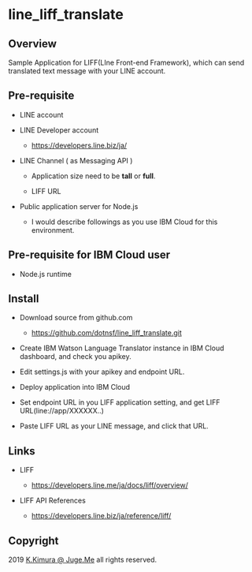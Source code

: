 # line_liff_translate

## Overview

Sample Application for LIFF(LIne Front-end Framework), which can send translated text message with your LINE account.


## Pre-requisite

- LINE account

- LINE Developer account

    - https://developers.line.biz/ja/

- LINE Channel ( as Messaging API )

    - Application size need to be **tall** or **full**.

    - LIFF URL

- Public application server for Node.js

    - I would describe followings as you use IBM Cloud for this environment.


## Pre-requisite for IBM Cloud user

- Node.js runtime


## Install

- Download source from github.com

    - https://github.com/dotnsf/line_liff_translate.git

- Create IBM Watson Language Translator instance in IBM Cloud dashboard, and check you apikey.

- Edit settings.js with your apikey and endpoint URL.

- Deploy application into IBM Cloud

- Set endpoint URL in you LIFF application setting, and get LIFF URL(line://app/XXXXXX..)

- Paste LIFF URL as your LINE message, and click that URL.



## Links

- LIFF

    - https://developers.line.me/ja/docs/liff/overview/

- LIFF API References

    - https://developers.line.biz/ja/reference/liff/


## Copyright

2019 [K.Kimura @ Juge.Me](https://github.com/dotnsf) all rights reserved.
